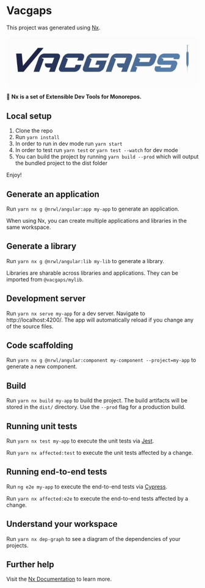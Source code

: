 # Vacgaps

This project was generated using [Nx](https://nx.dev).

![Vacgaps](Vacgaps-logo.jpg)

🔎 **Nx is a set of Extensible Dev Tools for Monorepos.**

## Local setup

1. Clone the repo
2. Run `yarn install`
3. In order to run in dev mode run `yarn start`
4. In order to test run `yarn test` or `yarn test --watch` for dev mode
5. You can build the project by running `yarn build --prod` which will output the bundled project to the dist folder

Enjoy!

## Generate an application

Run `yarn nx g @nrwl/angular:app my-app` to generate an application.

When using Nx, you can create multiple applications and libraries in the same workspace.

## Generate a library

Run `yarn nx g @nrwl/angular:lib my-lib` to generate a library.

Libraries are sharable across libraries and applications. They can be imported from `@vacgaps/mylib`.

## Development server

Run `yarn nx serve my-app` for a dev server. Navigate to http://localhost:4200/. The app will automatically reload if you change any of the source files.

## Code scaffolding

Run `yarn nx g @nrwl/angular:component my-component --project=my-app` to generate a new component.

## Build

Run `yarn nx build my-app` to build the project. The build artifacts will be stored in the `dist/` directory. Use the `--prod` flag for a production build.

## Running unit tests

Run `yarn nx test my-app` to execute the unit tests via [Jest](https://jestjs.io).

Run `yarn nx affected:test` to execute the unit tests affected by a change.

## Running end-to-end tests

Run `ng e2e my-app` to execute the end-to-end tests via [Cypress](https://www.cypress.io).

Run `yarn nx affected:e2e` to execute the end-to-end tests affected by a change.

## Understand your workspace

Run `yarn nx dep-graph` to see a diagram of the dependencies of your projects.

## Further help

Visit the [Nx Documentation](https://nx.dev) to learn more.

